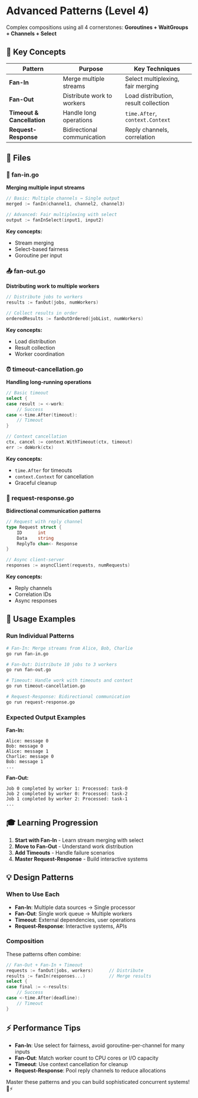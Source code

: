 # Advanced Patterns (Level 4)

Complex compositions using all 4 cornerstones: **Goroutines + WaitGroups + Channels + Select**

## 🎯 Key Concepts

| Pattern | Purpose | Key Techniques |
|---------|---------|----------------|
| **Fan-In** | Merge multiple streams | Select multiplexing, fair merging |
| **Fan-Out** | Distribute work to workers | Load distribution, result collection |
| **Timeout & Cancellation** | Handle long operations | `time.After`, `context.Context` |
| **Request-Response** | Bidirectional communication | Reply channels, correlation |

## 📁 Files

### 🔀 fan-in.go
**Merging multiple input streams**

```go
// Basic: Multiple channels → Single output
merged := fanIn(channel1, channel2, channel3)

// Advanced: Fair multiplexing with select
output := fanInSelect(input1, input2)
```

**Key concepts:**
- Stream merging
- Select-based fairness
- Goroutine per input

### 📤 fan-out.go
**Distributing work to multiple workers**

```go
// Distribute jobs to workers
results := fanOut(jobs, numWorkers)

// Collect results in order
orderedResults := fanOutOrdered(jobList, numWorkers)
```

**Key concepts:**
- Load distribution
- Result collection
- Worker coordination

### ⏰ timeout-cancellation.go
**Handling long-running operations**

```go
// Basic timeout
select {
case result := <-work:
    // Success
case <-time.After(timeout):
    // Timeout
}

// Context cancellation
ctx, cancel := context.WithTimeout(ctx, timeout)
err := doWork(ctx)
```

**Key concepts:**
- `time.After` for timeouts
- `context.Context` for cancellation
- Graceful cleanup

### 🔄 request-response.go
**Bidirectional communication patterns**

```go
// Request with reply channel
type Request struct {
    ID      int
    Data    string
    ReplyTo chan<- Response
}

// Async client-server
responses := asyncClient(requests, numRequests)
```

**Key concepts:**
- Reply channels
- Correlation IDs
- Async responses

## 🚀 Usage Examples

### Run Individual Patterns

```bash
# Fan-In: Merge streams from Alice, Bob, Charlie
go run fan-in.go

# Fan-Out: Distribute 10 jobs to 3 workers  
go run fan-out.go

# Timeout: Handle work with timeouts and context
go run timeout-cancellation.go

# Request-Response: Bidirectional communication
go run request-response.go
```

### Expected Output Examples

**Fan-In:**
```
Alice: message 0
Bob: message 0  
Alice: message 1
Charlie: message 0
Bob: message 1
...
```

**Fan-Out:**
```
Job 0 completed by worker 1: Processed: task-0
Job 2 completed by worker 0: Processed: task-2
Job 1 completed by worker 2: Processed: task-1
...
```

## 🎓 Learning Progression

1. **Start with Fan-In** - Learn stream merging with select
2. **Move to Fan-Out** - Understand work distribution  
3. **Add Timeouts** - Handle failure scenarios
4. **Master Request-Response** - Build interactive systems

## 💡 Design Patterns

### When to Use Each

- **Fan-In**: Multiple data sources → Single processor
- **Fan-Out**: Single work queue → Multiple workers  
- **Timeout**: External dependencies, user operations
- **Request-Response**: Interactive systems, APIs

### Composition

These patterns often combine:

```go
// Fan-Out + Fan-In + Timeout
requests := fanOut(jobs, workers)      // Distribute
results := fanIn(responses...)         // Merge results  
select {
case final := <-results:
    // Success
case <-time.After(deadline):
    // Timeout
}
```

## ⚡ Performance Tips

- **Fan-In**: Use select for fairness, avoid goroutine-per-channel for many inputs
- **Fan-Out**: Match worker count to CPU cores or I/O capacity
- **Timeout**: Use context cancellation for cleanup
- **Request-Response**: Pool reply channels to reduce allocations

Master these patterns and you can build sophisticated concurrent systems! 🐹⚡
